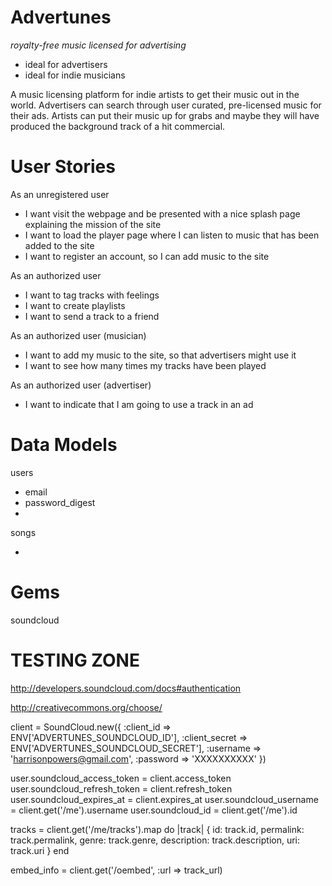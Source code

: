 Advertunes
==========
*royalty-free music licensed for advertising*


* ideal for advertisers
* ideal for indie musicians

A music licensing platform for indie artists to get their music out in the world. Advertisers can search through user curated, pre-licensed music for their ads. Artists can put their music up for grabs and maybe they will have produced the background track of a hit commercial.


User Stories
============

As an unregistered user

* I want visit the webpage and be presented with a nice splash page explaining the mission of the site
* I want to load the player page where I can listen to music that has been added to the site
* I want to register an account, so I can add music to the site

As an authorized user

* I want to tag tracks with feelings
* I want to create playlists
* I want to send a track to a friend

As an authorized user (musician)

* I want to add my music to the site, so that advertisers might use it
* I want to see how many times my tracks have been played

As an authorized user (advertiser)

* I want to indicate that I am going to use a track in an ad



Data Models
===========

users

* email
* password_digest
*

songs

*



Gems
====

soundcloud


TESTING ZONE
=============

http://developers.soundcloud.com/docs#authentication

http://creativecommons.org/choose/


client = SoundCloud.new({
  :client_id     => ENV['ADVERTUNES_SOUNDCLOUD_ID'],
  :client_secret => ENV['ADVERTUNES_SOUNDCLOUD_SECRET'],
  :username      => 'harrisonpowers@gmail.com',
  :password      => 'XXXXXXXXXX'
})

user.soundcloud_access_token = client.access_token
user.soundcloud_refresh_token = client.refresh_token
user.soundcloud_expires_at = client.expires_at
user.soundcloud_username = client.get('/me').username
user.soundcloud_id = client.get('/me').id

tracks = client.get('/me/tracks').map do |track|
  {
    id: track.id,
    permalink: track.permalink,
    genre: track.genre,
    description: track.description,
    uri: track.uri
  }
end



embed_info = client.get('/oembed', :url => track_url)
